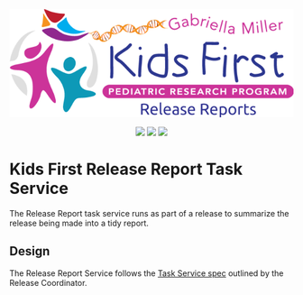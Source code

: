 <p align="center">
  <img src="docs/release_reports_logo.png" alt="Release Reports">
</p>
<p align="center">
  <a herf="https://github.com/kids-first/kf-task-release-reports/blob/master/LICENSE"><img src="https://img.shields.io/github/license/kids-first/kf-task-release-reports.svg?style=for-the-badge"></a>
  <a href="https://circleci.com/gh/kids-first/kf-task-release-reports"><img src="https://img.shields.io/circleci/project/github/kids-first/kf-task-release-reports/master.svg?style=for-the-badge"></a>
  <a href="https://app.codacy.com/app/kids-first/kf-task-release-reports/dashboard"><img src="https://img.shields.io/codacy/grade/0de29994bc124aa98971d985aaadf5ea/master.svg?style=for-the-badge"></a>
</p>

# Kids First Release Report Task Service

The Release Report task service runs as part of a release to summarize the
release being made into a tidy report.


## Design

The Release Report Service follows the [Task Service spec](https://kids-first.github.io/kf-api-release-coordinator/docs/task.html)
outlined by the Release Coordinator.
